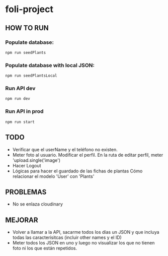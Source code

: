 # foli-project

## HOW TO RUN
### Populate database: 
`npm run seedPlants`

### Populate database with local JSON: 
`npm run seedPlantsLocal`

### Run API dev
`npm run dev`

### Run API in prod
`npm run start`


## TODO
- Verificar que el userName y el teléfono no existen.
- Meter foto al usuario. Modificar el perfil. 
En la ruta de editar perfil, meter 'upload.single('image')
- Hacer Logout
- Lógicas para hacer el guardado de las fichas de plantas
Cómo relacionar el modelo 'User' con 'Plants'

## PROBLEMAS
- No se enlaza cloudinary


## MEJORAR
- Volver a llamar a la API, sacarme todos los días un JSON y que incluya todas las caracterísitcas (incluir other names y el ID)
- Meter todos los JSON en uno y luego no visualizar los que no tienen foto ni los que están repetidos.